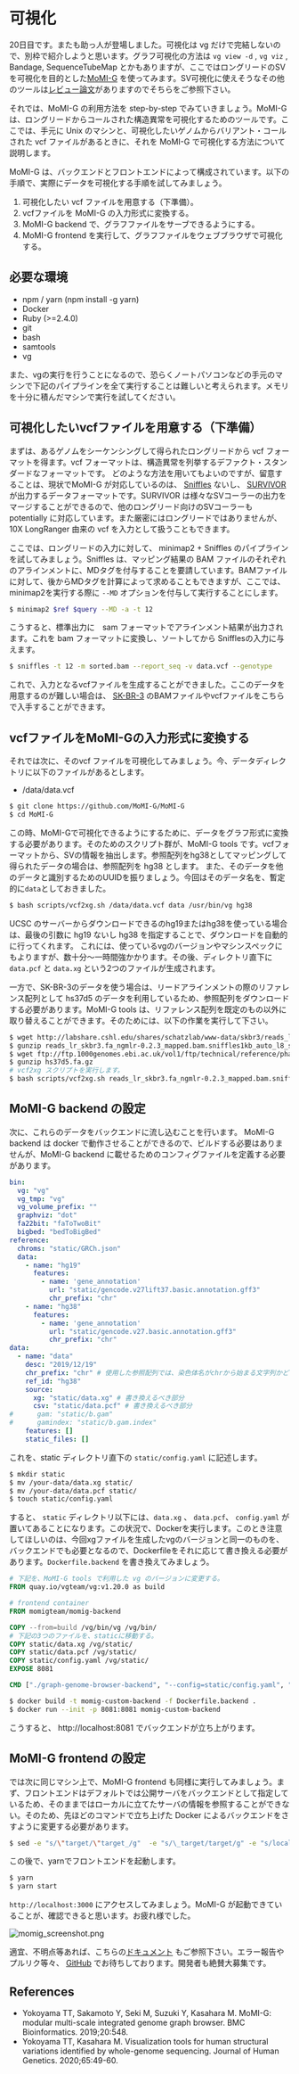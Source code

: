 # 可視化

20日目です。またも助っ人が登場しました。可視化は vg だけで完結しないので、別枠で紹介しようと思います。グラフ可視化の方法は `vg view -d` , `vg viz` , Bandage, SequenceTubeMap とかもありますが、ここではロングリードのSVを可視化を目的とした[MoMI-G](https://github.com/MoMI-G/MoMI-G) を使ってみます。SV可視化に使えそうなその他のツールは[レビュー論文](https://twitter.com/mkasahara/status/1191620777247854592)がありますのでそちらをご参照下さい。

それでは、MoMI-G の利用方法を step-by-step でみていきましょう。MoMI-G は、ロングリードからコールされた構造異常を可視化するためのツールです。ここでは、手元に Unix のマシンと、可視化したいゲノムからバリアント・コールされた vcf ファイルがあるときに、それを MoMI-G で可視化する方法について説明します。

MoMI-G は、バックエンドとフロントエンドによって構成されています。以下の手順で、実際にデータを可視化する手順を試してみましょう。

1. 可視化したい vcf ファイルを用意する（下準備）。
2. vcfファイルを MoMI-G の入力形式に変換する。
3. MoMI-G backend で、グラフファイルをサーブできるようにする。
4. MoMI-G frontend を実行して、グラフファイルをウェブブラウザで可視化する。

## 必要な環境

* npm / yarn (npm install -g yarn)
* Docker
* Ruby (>=2.4.0)
* git
* bash
* samtools
* vg

また、vgの実行を行うことになるので、恐らくノートパソコンなどの手元のマシンで下記のパイプラインを全て実行することは難しいと考えられます。メモリを十分に積んだマシンで実行を試してください。

## 可視化したいvcfファイルを用意する（下準備）

まずは、あるゲノムをシーケンシングして得られたロングリードから vcf フォーマットを得ます。vcf フォーマットは、構造異常を列挙するデファクト・スタンダードなフォーマットです。 どのような方法を用いてもよいのですが、留意することは、現状でMoMI-G が対応しているのは、 [Sniffles](https://github.com/fritzsedlazeck/Sniffles) ないし、 [SURVIVOR](https://github.com/fritzsedlazeck/SURVIVOR) が出力するデータフォーマットです。SURVIVOR は様々なSVコーラーの出力をマージすることができるので、他のロングリード向けのSVコーラーも potentially に対応しています。また厳密にはロングリードではありませんが、10X LongRanger 由来の vcf を入力として扱うこともできます。

ここでは、ロングリードの入力に対して、 minimap2 + Sniffles のパイプラインを試してみましょう。Sniffles は、マッピング結果の BAM ファイルのそれぞれのアラインメントに、MDタグを付与することを要請しています。BAMファイルに対して、後からMDタグを計算によって求めることもできますが、ここでは、minimap2を実行する際に `--MD` オプションを付与して実行することにします。

```bash
$ minimap2 $ref $query --MD -a -t 12
```

こうすると、標準出力に　sam フォーマットでアラインメント結果が出力されます。これを bam フォーマットに変換し、ソートしてから Snifflesの入力に与えます。

```bash
$ sniffles -t 12 -m sorted.bam --report_seq -v data.vcf --genotype
```

これで、入力となるvcfファイルを生成することができました。ここのデータを用意するのが難しい場合は、 [SK-BR-3](http://schatz-lab.org/publications/SKBR3/) のBAMファイルやvcfファイルをこちらで入手することができます。

## vcfファイルをMoMI-Gの入力形式に変換する

それでは次に、そのvcf ファイルを可視化してみましょう。今、データディレクトリに以下のファイルがあるとします。

* /data/data.vcf

```bash
$ git clone https://github.com/MoMI-G/MoMI-G
$ cd MoMI-G
```

この時、MoMI-Gで可視化できるようにするために、データをグラフ形式に変換する必要があります。そのためのスクリプト群が、MoMI-G tools です。vcfフォーマットから、SVの情報を抽出します。参照配列をhg38としてマッピングして得られたデータの場合は、参照配列を hg38 とします。
また、そのデータを他のデータと識別するためのUUIDを振りましょう。今回はそのデータ名を、暫定的に`data`としておきました。

```bash
$ bash scripts/vcf2xg.sh /data/data.vcf data /usr/bin/vg hg38
```

UCSC のサーバーからダウンロードできるのhg19またはhg38を使っている場合は、最後の引数に hg19 ないし hg38 を指定することで、ダウンロードを自動的に行ってくれます。
これには、使っているvgのバージョンやマシンスペックにもよりますが、数十分〜一時間強かかります。その後、ディレクトリ直下に `data.pcf` と `data.xg` という2つのファイルが生成されます。

一方で、SK-BR-3のデータを使う場合は、リードアラインメントの際のリファレンス配列として hs37d5 のデータを利用しているため、参照配列をダウンロードする必要があります。MoMI-G tools は、リファレンス配列を既定のもの以外に取り替えることができます。そのためには、以下の作業を実行して下さい。

```bash
$ wget http://labshare.cshl.edu/shares/schatzlab/www-data/skbr3/reads_lr_skbr3.fa_ngmlr-0.2.3_mapped.bam.sniffles1kb_auto_l8_s5_noalt.vcf.gz
$ gunzip reads_lr_skbr3.fa_ngmlr-0.2.3_mapped.bam.sniffles1kb_auto_l8_s5_noalt.vcf.gz
$ wget ftp://ftp.1000genomes.ebi.ac.uk/vol1/ftp/technical/reference/phase2_reference_assembly_sequence/hs37d5.fa.gz
$ gunzip hs37d5.fa.gz
# vcf2xg スクリプトを実行します。
$ bash scripts/vcf2xg.sh reads_lr_skbr3.fa_ngmlr-0.2.3_mapped.bam.sniffles1kb_auto_l8_s5_noalt.vcf skbr3 /usr/bin/vg hs37d5.fa.gz
```

## MoMI-G backend の設定

次に、これらのデータをバックエンドに流し込むことを行います。
MoMI-G backend は docker で動作させることができるので、ビルドする必要はありませんが、MoMI-G backend に載せるためのコンフィグファイルを定義する必要があります。

```config.yaml
bin:
  vg: "vg"
  vg_tmp: "vg"
  vg_volume_prefix: ""
  graphviz: "dot"
  fa22bit: "faToTwoBit"
  bigbed: "bedToBigBed"
reference:
  chroms: "static/GRCh.json"
  data:
    - name: "hg19"
      features:
        - name: 'gene_annotation'
          url: "static/gencode.v27lift37.basic.annotation.gff3"
          chr_prefix: "chr"
    - name: "hg38"
      features:
        - name: 'gene_annotation'
          url: "static/gencode.v27.basic.annotation.gff3"
          chr_prefix: "chr"
data:
  - name: "data"
    desc: "2019/12/19"
    chr_prefix: "chr" # 使用した参照配列では、染色体名がchrから始まる文字列かどうかをここに記載。
    ref_id: "hg38"
    source:
      xg: "static/data.xg" # 書き換えるべき部分
      csv: "static/data.pcf" # 書き換えるべき部分
#      gam: "static/b.gam"
#      gamindex: "static/b.gam.index"
    features: []
    static_files: []
```

これを、static ディレクトリ直下の `static/config.yaml` に記述します。

```bash
$ mkdir static
$ mv /your-data/data.xg static/
$ mv /your-data/data.pcf static/
$ touch static/config.yaml
```

すると、 `static` ディレクトリ以下には、`data.xg` 、 `data.pcf`、 `config.yaml` が置いてあることになります。この状況で、Dockerを実行します。このとき注意してほしいのは、今回xgファイルを生成したvgのバージョンと同一のものを、バックエンドでも必要となるので、Dockerfileをそれに応じて書き換える必要があります。`Dockerfile.backend` を書き換えてみましょう。

```Dockerfile
# 下記を、MoMI-G tools で利用した vg のバージョンに変更する。
FROM quay.io/vgteam/vg:v1.20.0 as build  

# frontend container
FROM momigteam/momig-backend

COPY --from=build /vg/bin/vg /vg/bin/
# 下記の3つのファイルを、staticに移動する。
COPY static/data.xg /vg/static/
COPY static/data.pcf /vg/static/
COPY static/config.yaml /vg/static/
EXPOSE 8081

CMD ["./graph-genome-browser-backend", "--config=static/config.yaml", "--interval=1500000", "--http=0.0.0.0:8081", "--api=/api/v2/"]
```

```bash
$ docker build -t momig-custom-backend -f Dockerfile.backend .
$ docker run --init -p 8081:8081 momig-custom-backend
```

こうすると、 http://localhost:8081 でバックエンドが立ち上がります。

## MoMI-G frontend の設定

では次に同じマシン上で、MoMI-G frontend も同様に実行してみましょう。まず、フロントエンドはデフォルトでは公開サーバをバックエンドとして指定しているため、そのままではローカルに立てたサーバの情報を参照することができない。そのため、先ほどのコマンドで立ち上げた Docker によるバックエンドをさすように変更する必要があります。

```bash
$ sed -e "s/\"target/\"target_/g"  -e "s/\_target/target/g" -e "s/localhost/127.0.0.1/g" -i.bak package.json
```

この後で、yarnでフロントエンドを起動します。

```bash
$ yarn
$ yarn start
```

`http://localhost:3000` にアクセスしてみましょう。MoMI-G が起動できていることが、確認できると思います。お疲れ様でした。

![momig_screenshot.png](figure/momig_screenshot.png)

適宜、不明点等あれば、こちらの[ドキュメント](https://momi-g.readthedocs.io/en/latest/) もご参照下さい。エラー報告やプルリク等々、 [GitHub](https://github.com/MoMI-G/MoMI-G) でお待ちしております。開発者も絶賛大募集です。

## References

* Yokoyama TT, Sakamoto Y, Seki M, Suzuki Y, Kasahara M. MoMI-G: modular multi-scale integrated genome graph browser. BMC Bioinformatics. 2019;20:548.
* Yokoyama TT, Kasahara M. Visualization tools for human structural variations identified by whole-genome sequencing. Journal of Human Genetics. 2020;65:49-60.
